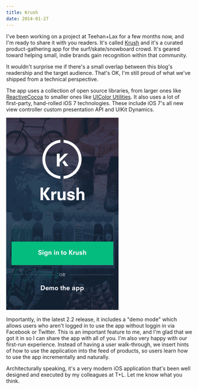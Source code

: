```yaml
---
title: Krush
date: 2014-01-27
---
```


I've been working on a project at Teehan+Lax for a few months now, and I'm ready to share it with you readers. It's called [Krush](https://itunes.apple.com/ca/app/krush-mobile/id624186892?mt=8&uo=4&at=1l3v6zC) and it's a curated product-gathering app for the surf/skate/snowboard crowd. It's geared toward helping small, indie brands gain recognition within that community.

It wouldn't surprise me if there's a small overlap between this blog's readership and the target audience. That's OK, I'm still proud of what we've shipped from a technical perspective.

The app uses a collection of open source libraries, from larger ones like [ReactiveCocoa](https://github.com/ReactiveCocoa/ReactiveCocoa) to smaller ones like [UIColor Utilities](https://github.com/erica/uicolor-utilities). It also uses a lot of first-party, hand-rolled iOS 7 technologies. These include iOS 7's all new view controller custom presentation API and UIKit Dynamics.

![](F5607EFE1B0341B298FD3A6FCF9BB482.gif)

Importantly, in the latest 2.2 release, it includes a "demo mode" which allows users who aren't logged in to use the app without loggin in via Facebook or Twitter. This is an important feature to me, and I'm glad that we got it in so I can share the app with all of you. I'm also very happy with our first-run experience. Instead of having a user walk-through, we insert hints of how to use the application into the feed of products, so users learn how to use the app incrementally and naturally.

Architecturally speaking, it's a very modern iOS application that's been well designed and executed by my colleagues at T+L. Let me know what you think.
